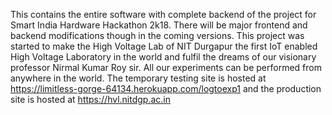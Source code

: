 This contains the entire software with complete backend of the project for Smart India Hardware Hackathon 2k18. There will be major frontend and backend modifications though in the coming versions. This project was started to make the High Voltage Lab of NIT Durgapur the first IoT enabled High Voltage Laboratory in the world and fulfil the dreams of our visionary professor Nirmal Kumar Roy sir. All our experiments can be performed from anywhere in the world. The temporary testing site is hosted at https://limitless-gorge-64134.herokuapp.com/logtoexp1 and the production site is hosted at https://hvl.nitdgp.ac.in
